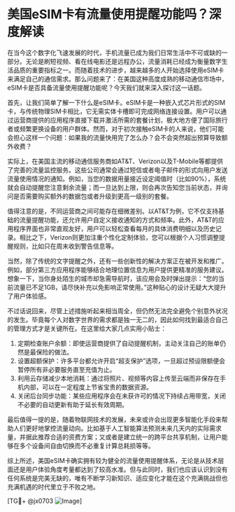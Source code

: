 # 美国eSIM卡有流量使用提醒功能吗？深度解读

在当今这个数字化飞速发展的时代，手机流量已成为我们日常生活中不可或缺的一部分。无论是刷短视频、看在线电影还是远程办公，流量消耗已经成为衡量数字生活品质的重要指标之一。而随着技术的进步，越来越多的人开始选择使用eSIM卡来满足自己的通信需求。那么问题来了：在美国这种高度成熟的移动通信市场中，eSIM卡是否具备流量使用提醒功能呢？今天我们就来深入探讨这一话题。

首先，让我们简单了解一下什么是eSIM卡。eSIM卡是一种嵌入式芯片形式的SIM卡，与传统物理SIM卡相比，它无需实体卡槽即可完成网络连接设置。用户可以通过运营商提供的应用程序直接下载并激活所需的套餐计划，极大地方便了国际旅行者或频繁更换设备的用户群体。然而，对于初次接触eSIM卡的人来说，他们可能会担心这样一个问题：如果我的流量快用完了怎么办？会不会突然超出预算导致额外收费？

实际上，在美国主流的移动通信服务商如AT&T、Verizon以及T-Mobile等都提供了完善的流量监控服务。这些公司通常会通过短信或者电子邮件的形式向用户发送流量使用情况的通知。例如，当您的数据用量接近设定阈值时（比如90%），系统就会自动提醒您注意剩余流量；而一旦达到上限，则会再次告知您当前状态，并询问是否需要购买额外的数据包或者升级到更高一级别的套餐。

值得注意的是，不同运营商之间可能存在细微差别。以AT&T为例，它不仅支持基础的流量提醒功能，还允许用户自定义接收通知的方式和频率。此外，AT&T的应用程序界面也非常直观友好，用户可以轻松查看每月的具体消费明细以及历史记录。相比之下，Verizon则更加注重个性化定制体验，您可以根据个人习惯调整提醒规则，比如只在周末收到警告信息等。

当然，除了传统的文字提醒之外，还有一些创新性的解决方案正在被开发和推广。例如，部分第三方应用程序能够结合地理位置信息为用户提供更精准的服务建议。想象一下，当你身处陌生的城市却急需导航时，该应用会及时弹出提示：“您的当前流量已不足1GB，请尽快补充以免影响正常使用。”这种贴心的设计无疑大大提升了用户体验感。

不过话说回来，尽管上述措施听起来相当周全，但仍然无法完全避免个别意外状况的发生。毕竟每个人对数字世界的需求都是独一无二的，因此如何找到最适合自己的管理方式才是关键所在。在这里给大家几点实用小贴士：

1. 定期检查账户余额：即使运营商提供了自动提醒机制，主动关注自己的账单仍然是最保险的做法。
2. 设置超额保护：许多平台都允许开启“超支保护”选项，一旦超过预设限额便会暂停所有非必要服务直至充值为止。
3. 利用云存储减少本地消耗：通过将照片、视频等内容上传至云端而非保存在手机内部，可以在一定程度上节省宝贵的数据资源。
4. 关闭后台同步功能：某些应用程序会在未获许可的情况下持续占用带宽，关闭不必要的自动更新有助于延长有效周期。

最后值得一提的是，随着物联网技术的发展，未来或许会出现更多智能化手段来帮助人们更好地掌控流量动向。比如基于人工智能算法预测未来几天内的实际需求量，并据此推荐合适的资费方案；又或者是建立统一的跨平台共享机制，让用户能够在多个设备间自由切换而不必重复计算总耗损等等。

综上所述，美国eSIM卡确实拥有较为健全的流量使用提醒体系，无论是从技术层面还是用户体验角度考量都达到了较高水准。但与此同时，我们也应该认识到没有任何系统是完美无缺的，唯有不断学习新知识、适应变化才能在这个充满挑战但也充满机遇的时代里立于不败之地。

[TG💪+ @jx0703 ![Image](https://github.com/user-attachments/assets/dbca1d08-cadb-493c-b0ec-ad6f7a83f270)]
